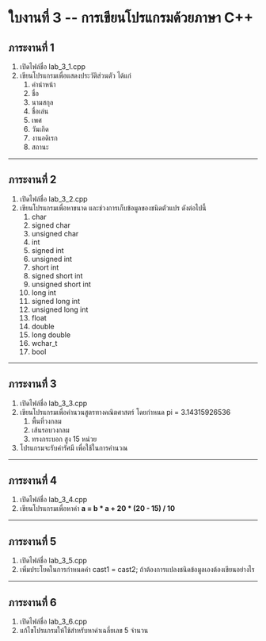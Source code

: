 ใบงานที่ 3 -- การเขียนโปรแกรมด้วยภาษา C++
=====================================

ภาระงานที่ 1
----------

1.	เปิดไฟล์ชื่อ lab_3_1.cpp
2.	เขียนโปรแกรมเพื่อแสดงประวัติส่วนตัว ได้แก่
	1.	คำนำหน้า
	2.	ชื่อ
	3.	นามสกุล
	4.	ชื่อเล่น
	5.	เพศ
	6.	วันเกิด
	7.	งานอดิเรก
	8.	สถานะ

---

ภาระงานที่ 2
----------

1.	เปิดไฟล์ชื่อ lab_3_2.cpp
2.	เขียนโปรแกรมเพื่อหาขนาด และช่วงการเก็บข้อมูลของชนิดตัวแปร ดังต่อไปนี้
	1.	char
	2.	signed char
	3.	unsigned char
	4.	int
	5.	signed int
	6.	unsigned int
	7.	short int
	8.	signed short int
	9.	unsigned short int
	10.	long int
	11.	signed long int
	12.	unsigned long int
	13.	float
	14.	double
	15.	long double
	16.	wchar_t
	17.	bool

---

ภาระงานที่ 3
----------

1.	เปิดไฟล์ชื่อ lab_3_3.cpp
2.	เขียนโปรแกรมเพื่อคำนวนสูตรทางคณิตศาสตร์ โดยกำหนด pi = 3.14315926536
	1.	พื้นที่วงกลม
	2.	เส้นรอบวงกลม
	3.	ทรงกระบอก สูง 15 หน่วย
3.	โปรแกรมจะรับค่ารัศมี เพื่อใช้ในการคำนวณ

---

ภาระงานที่ 4
----------

1.	เปิดไฟล์ชื่อ lab_3_4.cpp
2.	เขียนโปรแกรมเพื่อหาค่า **a = b * a + 20 * (20 - 15) / 10**

---

ภาระงานที่ 5
----------

1.	เปิดไฟล์ชื่อ lab_3_5.cpp
2.	เพิ่มประโยคในการกำหนดค่า cast1 = cast2; ถ้าต้องการแปลงชนิดข้อมูลเองต้องเขียนอย่างไร

---

ภาระงานที่ 6
----------

1.	เปิดไฟล์ชื่อ lab_3_6.cpp
2.	แก้ไขโปรแกรมให้ใช้สำหรับหาค่าเฉลี่ยเลข 5 จำนวน
